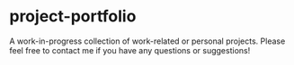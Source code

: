 # project-portfolio
A work-in-progress collection of work-related or personal projects. Please feel free to contact me if you have any questions or suggestions!


